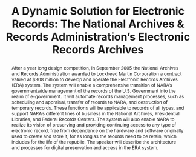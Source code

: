 ---
abstract: After a year long design competition, in September 2005 the National Archives
  and Records Administration awarded to Lockheed Martin Corporation a contract valued
  at $308 million to develop and operate the Electronic Records Archives (ERA) system.
  The system will enable a comprehensive transition of NARA’s governmentwide management
  of the records of the U.S. Government into the realm of e-government. It will automate
  records management processes, such as scheduling and appraisal, transfer of records
  to NARA, and destruction of temporary records. These functions will be applicable
  to records of all types, and support NARA’s different lines of business in the National
  Archives, Presidential Libraries, and Federal Records Centers. The system will also
  enable NARA to realize its vision of preserving and providing continuing access
  to any type of electronic record, free from dependence on the hardware and software
  originally used to create and store it, for as long as the records need to be retain,
  which includes for the life of the republic. The speaker will describe the architecture
  and processes for digital preservation and access in the ERA system.
creators:
- Thibodeau, Kenneth
date: null
document_url: https://services.phaidra.univie.ac.at/api/object/o:294868/download
grand_parent: iPRES
institutions: []
keywords:
- ithaca
landing_page_url: https://phaidra.univie.ac.at/o:294868
language: eng
layout: publication
license: CC BY-SA 3.0 AT
notes_url: null
parent: iPRES 2006
presentation_url: null
publication_type: presentation
size: 585688
source_name: iPRES
title: 'A Dynamic Solution for Electronic Records: The National Archives & Records
  Administration’s Electronic Records Archives'
year: 2006
---